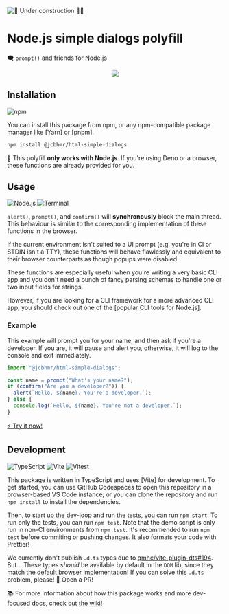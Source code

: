 ![🚧 Under construction 👷‍♂️](https://i.imgur.com/LEP2R3N.png)

# Node.js simple dialogs polyfill

🗨️ `prompt()` and friends for Node.js

<div align="center">

![](https://i.imgur.com/Fgfv0R3.png)

</div>

## Installation

![npm](https://img.shields.io/static/v1?style=for-the-badge&message=npm&color=CB3837&logo=npm&logoColor=FFFFFF&label=)

You can install this package from npm, or any npm-compatible package manager
like [Yarn] or [pnpm].

```sh
npm install @jcbhmr/html-simple-dialogs
```

🛑 This polyfill **only works with Node.js**. If you're using Deno or a browser,
these functions are already provided for you.

## Usage

![Node.js](https://img.shields.io/static/v1?style=for-the-badge&message=Node.js&color=339933&logo=Node.js&logoColor=FFFFFF&label=)
![Terminal](https://img.shields.io/static/v1?style=for-the-badge&message=Terminal&color=4D4D4D&logo=Windows+Terminal&logoColor=FFFFFF&label=)

`alert()`, `prompt()`, and `confirm()` will **synchronously** block the main
thread. This behaviour is similar to the corresponding implementation of these
functions in the browser.

If the current environment isn't suited to a UI prompt (e.g. you're in CI or
STDIN isn't a TTY), these functions will behave flawlessly and equivalent to
their browser counterparts as though popups were disabled.

These functions are especially useful when you're writing a very basic CLI app
and you don't need a bunch of fancy parsing schemas to handle one or two input
fields for strings.

However, if you are looking for a CLI framework for a more advanced CLI app, you
should check out one of the [popular CLI tools for Node.js].

### Example

This example will prompt you for your name, and then ask if you're a developer.
If you are, it will pause and alert you, otherwise, it will log to the console
and exit immediately.

```js
import "@jcbhmr/html-simple-dialogs";

const name = prompt("What's your name?");
if (confirm("Are you a developer?")) {
  alert(`Hello, ${name}. You're a developer.`);
} else {
  console.log(`Hello, ${name}. You're not a developer.`);
}
```

<!-- TODO: Add link to StackBlitz demo -->

[⚡ Try it now!](#)

## Development

![TypeScript](https://img.shields.io/static/v1?style=for-the-badge&message=TypeScript&color=3178C6&logo=TypeScript&logoColor=FFFFFF&label=)
![Vite](https://img.shields.io/static/v1?style=for-the-badge&message=Vite&color=646CFF&logo=Vite&logoColor=FFFFFF&label=)
![Vitest](https://img.shields.io/static/v1?style=for-the-badge&message=Vitest&color=6E9F18&logo=Vitest&logoColor=FFFFFF&label=)

This package is written in TypeScript and uses [Vite] for development. To get
started, you can use GitHub Codespaces to open this repository in a
browser-based VS Code instance, or you can clone the repository and run
`npm install` to install the dependencies.

Then, to start up the dev-loop and run the tests, you can run `npm start`. To
run only the tests, you can run `npm test`. Note that the demo script is only
run in non-CI environments from `npm test`. It's recommended to run `npm test`
before commiting or pushing changes. It also formats your code with Prettier!

We currently don't publish `.d.ts` types due to [qmhc/vite-plugin-dts#194].
But... These types _should_ be available by default in the `DOM` lib, since they
match the default browser implementation! If you can solve this `.d.ts` problem,
please! 🙏 Open a PR!

📚 For more information about how this package works and more dev-focused docs,
check out [the wiki]!

[npm integration]: https://deno.land/manual/node
[qmhc/vite-plugin-dts#194]: https://github.com/qmhc/vite-plugin-dts/issues/194
[the wiki]: https://github.com/jcbhmr/node-simple-dialogs/wiki
